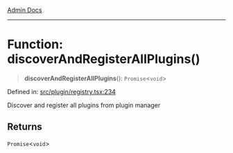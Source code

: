 [Admin Docs](/)

***

# Function: discoverAndRegisterAllPlugins()

> **discoverAndRegisterAllPlugins**(): `Promise`\<`void`\>

Defined in: [src/plugin/registry.tsx:234](https://github.com/PalisadoesFoundation/talawa-admin/blob/main/src/plugin/registry.tsx#L234)

Discover and register all plugins from plugin manager

## Returns

`Promise`\<`void`\>
